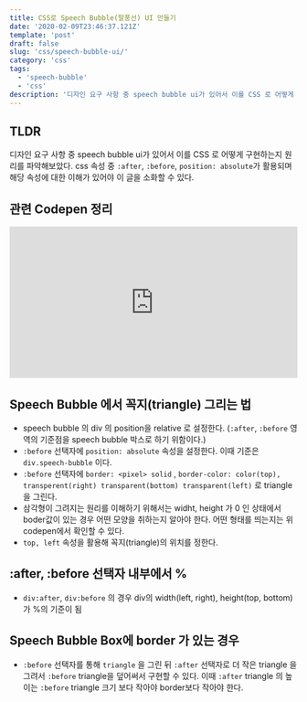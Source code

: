 ```yaml
---
title: CSS로 Speech Bubble(말풍선) UI 만들기
date: '2020-02-09T23:46:37.121Z'
template: 'post'
draft: false
slug: 'css/speech-bubble-ui/'
category: 'css'
tags:
  - 'speech-bubble'
  - 'css'
description: '디자인 요구 사항 중 speech bubble ui가 있어서 이를 CSS 로 어떻게 구현하는지 원리를 파악해보았다. css 속성 중 :after, :before, position: absolute가 활용된다 '
---
```


## TLDR

디자인 요구 사항 중 speech bubble ui가 있어서 이를 CSS 로 어떻게 구현하는지 원리를 파악해보았다. css 속성 중 `:after`, `:before`, `position: absolute`가 활용되며 해당 속성에 대한 이해가 있어야 이 글을 소화할 수 있다.

## 관련 Codepen 정리

<iframe height="265" style="width: 100%;" scrolling="no" title="Speech Bubble" src="https://codepen.io/godotwait/embed/NWPMJKE?height=265&theme-id=default&default-tab=html,result" frameborder="no" allowtransparency="true" allowfullscreen="true">
  See the Pen <a href='https://codepen.io/godotwait/pen/NWPMJKE'>Speech Bubble</a> by godotwait
  (<a href='https://codepen.io/godotwait'>@godotwait</a>) on <a href='https://codepen.io'>CodePen</a>.
</iframe>

## Speech Bubble 에서 꼭지(triangle) 그리는 법

- speech bubble 의 div 의 position을 relative 로 설정한다. (`:after`, `:before` 영역의 기준점을 speech bubble 박스로 하기 위함이다.)
- `:before` 선택자에 `position: absolute` 속성을 설정한다. 이때 기준은 `div.speech-bubble` 이다.
- `:before` 선택자에 `border: <pixel> solid` , `border-color: color(top), transperent(right) transparent(bottom) transparent(left)` 로 triangle을 그린다.
- 삼각형이 그려지는 원리를 이해하기 위해서는 widht, height 가 0 인 상태에서 boder값이 있는 경우 어떤 모양을 취하는지 알아야 한다. 어떤 형태를 띄는지는 위 codepen에서 확인할 수 있다.
- `top, left` 속성을 활용해 꼭지(triangle)의 위치를 정한다.

## :after, :before 선택자 내부에서 %

- `div:after`, `div:before`​ 의 경우 div의 width(left, right), height(top, bottom)가 %의 기준이 됨

## Speech Bubble Box에 border 가 있는 경우

- `:before` 선택자를 통해 `triangle` 을 그린 뒤 `:after` 선택자로 더 작은 triangle 을 그려서 `:before` triangle을 덮어써서 구현할 수 있다. 이때 `:after` triangle 의 높이는 `:before` triangle 크기 보다 작아야 border보다 작아야 한다.
